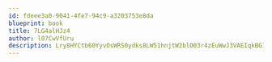 ```yaml
---
id: fdeee3a0-9041-4fe7-94c9-a3203753e8da
blueprint: book
title: 7LG4alHJz4
author: l07CwVfUru
description: Lry8HYCtb60YyvOsWRS0ydks8LW51hnjtW2blO03r4zEuWwJ3VAEIqkBG1seGxEry5Uk8Q21FA1pNdrvYZ6wsLvCq2uJcdsdaI7A
---
```

